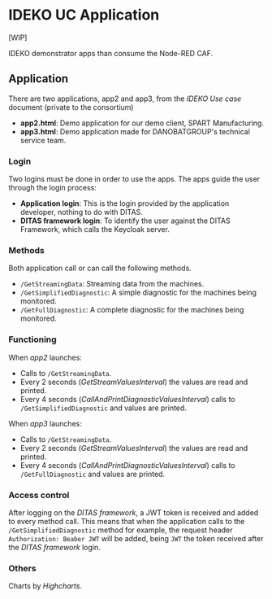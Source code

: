
# IDEKO UC Application

[WIP]

IDEKO demonstrator apps than consume the Node-RED CAF.

## Application
There are two applications, app2 and app3, from the _IDEKO Use case_ document (private to the consortium)

- **app2.html**: Demo application for our demo client, SPART Manufacturing.
- **app3.html**: Demo application made for DANOBATGROUP's technical service team.

### Login
Two logins must be done in order to use the apps. The apps guide the user through the login process:

- **Application login**: This is the login provided by the application developer, nothing to do with DITAS.
- **DITAS framework login**: To identify the user against the DITAS Framework, which calls the Keycloak server.

### Methods
Both application call or can call the following methods.

- `/GetStreamingData`: Streaming data from the machines.
- `/GetSimplifiedDiagnostic`: A simple diagnostic for the machines being monitored.
- `/GetFullDiagnostic`: A complete diagnostic for the machines being monitored.

### Functioning
When _app2_ launches:

- Calls to `/GetStreamingData`.
- Every 2 seconds (_GetStreamValuesInterval_) the values are read and printed.
- Every 4 seconds (_CallAndPrintDiagnosticValuesInterval_) calls to `/GetSimplifiedDiagnostic` and values are printed.

When _app3_ launches:

- Calls to `/GetStreamingData`.
- Every 2 seconds (_GetStreamValuesInterval_) the values are read and printed.
- Every 4 seconds (_CallAndPrintDiagnosticValuesInterval_) calls to `/GetFullDiagnostic` and values are printed.

### Access control
After logging on the _DITAS framework_, a JWT token is received and added to every method call. This means that when the application calls to the  `/GetSimplifiedDiagnostic` method for example, the request header `Authorization: Beaber JWT` will be added, being `JWT` the token received after the _DITAS framework_ login.

### Others
Charts by *Highcharts*.
